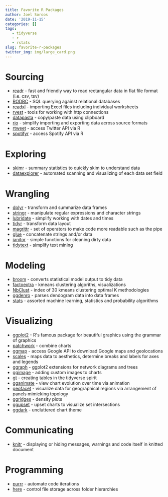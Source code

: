 ```yaml
---
title: Favorite R Packages
author: Joel Soroos
date: '2019-11-15'
categories: []
tags:
   - tidyverse
   - r
   - rstats
slug: favorite-r-packages
twitter_img: img/large_card.png
---
```


# Sourcing
-  [readr](https://readr.tidyverse.org/) - fast and friendly way to read rectangular data in flat file format (i.e. csv, tsv)
-  [RODBC](https://cran.r-project.org/web/packages/RODBC/vignettes/RODBC.pdf) - SQL querying against relational databases
-  [readxl](https://tutorials.methodsconsultants.com/posts/reading-and-writing-excel-files-with-r-using-readxl-and-writexl/) - importing Excel files including individual worksheets
-  [rvest](https://github.com/tidyverse/rvest/blob/master/README.md) - tools for working with http connections
-  [datapasta](https://cran.r-project.org/web/packages/datapasta/vignettes/how-to-datapasta.html) - copy/paste data using clipboard
-  [rio](https://cran.r-project.org/web/packages/rio/vignettes/rio.html) - simplify importing and exporting data across source formats
-  [rtweet](https://cran.r-project.org/web/packages/rtweet/vignettes/intro.html) - access Twitter API via R
-  [spotifyr](https://rpubs.com/womeimingzi11/how_my_spotify_looks_like) - access Spotify API via R


# Exploring
-  [skimr](https://www.rdocumentation.org/packages/skimr/versions/2.1) - summary statistics to quickly skim to understand data
-  [dataexplorer](https://www.rdocumentation.org/packages/DataExplorer/versions/0.8.0) - automated scanning and visualizing of each data set field


# Wrangling
-  [dplyr](http://genomicsclass.github.io/book/pages/dplyr_tutorial.html) - transform and summarize data frames
-  [stringr](https://stringr.tidyverse.org/) - manipulate regular expressions and character strings
-  [lubridate](https://lubridate.tidyverse.org/) - simplify working with dates and times
-  [tidyr](https://tidyr.tidyverse.org/) - transform data layout
-  [magrittr](https://magrittr.tidyverse.org/) - set of operators to make code more readable such as the pipe
-  [glue](https://github.com/tidyverse/glue) - concatenate strings and/or data
-  [janitor](https://garthtarr.github.io/meatR/janitor.html) - simple functions for cleaning dirty data
-  [tidytext](https://cran.r-project.org/web/packages/tidytext/vignettes/tidytext.html) - simplify text mining


# Modeling
-  [broom](http://varianceexplained.org/r/broom-intro/) - converts statistical model output to tidy data
-  [factoextra](https://www.rdocumentation.org/packages/factoextra/versions/1.0.3) - kmeans clustering algoriths, visualizations
-  [NbClust](https://www.rdocumentation.org/packages/NbClust/versions/3.0/topics/NbClust) - index of 30 kmeans clustering optimal K methodologies
-  [ggdenro](https://cran.r-project.org/web/packages/ggdendro/vignettes/ggdendro.html) - parses dendogram data into data frames
-  [stats](https://www.rdocumentation.org/packages/stats/versions/3.6.2) - assorted machine learning, statistics and probability algorithms


# Visualizing
-  [ggplot2](https://ggplot2.tidyverse.org/) - R's famous package for beautiful graphics using the grammar of graphics
-  [patchwork](https://www.rdocumentation.org/packages/patchwork/versions/1.0.0/topics/patchwork-package) - combine charts
-  [ggmap](https://www.rdocumentation.org/packages/ggmap/versions/3.0.0) - access Google API to download Google maps and geolocations
-  [scales](https://cran.r-project.org/web/packages/scales/scales.pdf) - maps data to aesthetics, determine breaks and labels for axes and legends
-  [ggraph](https://github.com/thomasp85/ggraph) - ggplot2 extensions for network diagrams and trees
-  [ggimage](https://guangchuangyu.github.io/pkgdocs/ggimage.html) - adding custom images to charts
-  [gt](https://gt.rstudio.com/) - creating tables in the tidyverse spirit
-  [gganimate](https://gganimate.com/) - view chart evolution over time via animation
-  [geofacet](https://hafen.github.io/geofacet/) - visualize data for geographical regions via arrangement of panels mimicking topology
-  [ggridges](https://wilkelab.org/ggridges/articles/introduction.html) - density plots
-  [ggupset](https://github.com/Ryo-N7/ggupset) - upset charts to visualize set intersections 
-  [ggdark](https://cran.r-project.org/web/packages/ggdark/readme/README.html) - uncluttered chart theme


# Communicating
-  [knitr](https://yihui.org/knitr/) - displaying or hiding messages, warnings and code itself in knitted document


# Programming
-  [purrr](https://towardsdatascience.com/functional-programming-in-r-with-purrr-469e597d0229) - automate code iterations 
-  [here](https://www.rdocumentation.org/packages/here/versions/0.1) - control file storage across folder hierarchies